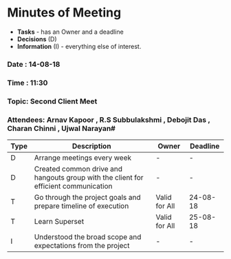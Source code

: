 # Minutes of Meeting

* **Tasks** - has an Owner and a deadline
* **Decisions** (D)
* **Information** (I) - everything else of interest.
 
### Date : 14-08-18
### Time : 11:30
### Topic: Second Client Meet
### Attendees: Arnav Kapoor , R.S Subbulakshmi , Debojit Das , Charan Chinni , Ujwal Narayan#

Type | Description | Owner | Deadline
---- | ---- | ---- | ----
D | Arrange meetings every week | - | -
D | Created common drive and hangouts group with the client for efficient communication  | - | -
T | Go through the project goals and prepare timeline of execution | Valid for All | 24-08-18
T | Learn Superset | Valid for All | 25-08-18
I | Understood the broad scope and expectations from the project | - | -
